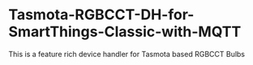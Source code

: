 # Tasmota-RGBCCT-DH-for-SmartThings-Classic-with-MQTT
This is a feature rich device handler for Tasmota based RGBCCT Bulbs

